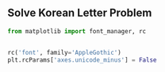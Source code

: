 ## Solve Korean Letter Problem 

```python
from matplotlib import font_manager, rc


rc('font', family='AppleGothic')
plt.rcParams['axes.unicode_minus'] = False

```

